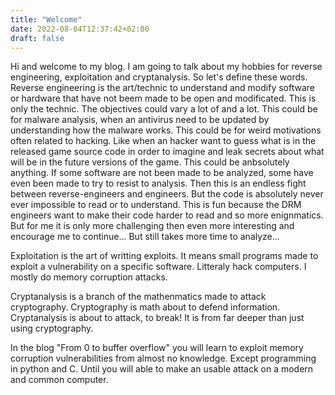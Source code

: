 ```yaml
---
title: "Welcome"
date: 2022-08-04T12:37:42+02:00
draft: false
---
```


Hi and welcome to my blog. I am going to talk about my hobbies for reverse engineering, exploitation and cryptanalysis. So let's define these words. Reverse engineering is the art/technic to understand and modify software or hardware that have not beem made to be open and modificated. This is only the technic. The objectives could vary a lot of and a lot. This could be for malware analysis, when an antivirus need to be updated by understanding how the malware works. This could be for weird motivations often related to hacking. Like when an hacker want to guess what is in the released game source code in order to imagine and leak secrets about what will be in the future versions of the game. This could be anbsolutely anything. If some software are not been made to be analyzed, some have even been made to try to resist to analysis. Then this is an endless fight between reverse-engineers and engineers. But the code is absolutely never ever impossible to read or to understand. This is fun because the DRM engineers want to make their code harder to read and so more enignmatics. But for me it is only more challenging then even more interesting and encourage me to continue... But still takes more time to analyze...

Exploitation is the art of writting exploits. It means small programs made to exploit a vulnerability on a specific software. Litteraly hack computers. I mostly do memory corruption attacks.

Cryptanalysis is a branch of the mathenmatics made to attack cryptography. Cryptography is math about to defend information. Cryptanalysis is about to attack, to break! It is from far deeper than just using cryptography.


In the blog "From 0 to buffer overflow" you will learn to exploit memory corruption vulnerabilities from almost no knowledge. Except programming in python and C. Until you will able to make an usable attack on a modern and common computer. 

